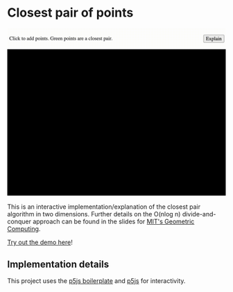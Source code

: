 # Closest pair of points

![Demo animation](docs/demo.gif)

This is an interactive implementation/explanation of the closest pair algorithm in two dimensions. Further details on the O(nlog n) divide-and-conquer approach can be found in the slides for [MIT's Geometric Computing](https://people.csail.mit.edu/indyk/6.838-old/handouts/lec17.pdf).

[Try out the demo here](TODO)!

## Implementation details

This project uses the [p5js boilerplate](https://github.com/bsplt/p5js-boilerplate) and [p5js](https://p5js.org/) for interactivity.